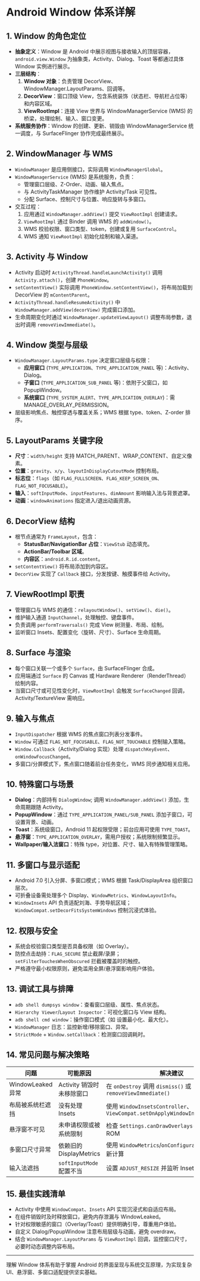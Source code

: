# Android Window 体系详解

## 1. Window 的角色定位
- **抽象定义**：Window 是 Android 中展示视图与接收输入的顶层容器，`android.view.Window` 为抽象类，Activity、Dialog、Toast 等都通过具体 Window 实例进行展示。
- **三层结构**：
  1. **Window 对象**：负责管理 DecorView、WindowManager.LayoutParams、回调等。
  2. **DecorView**：窗口顶级 View，包含系统装饰（状态栏、导航栏占位等）和内容区域。
  3. **ViewRootImpl**：连接 View 世界与 WindowManagerService (WMS) 的桥梁，处理绘制、输入、窗口变更。
- **系统服务协作**：Window 的创建、更新、销毁由 WindowManagerService 统一调度，与 SurfaceFlinger 协作完成最终展示。

## 2. WindowManager 与 WMS
- `WindowManager` 是应用侧接口，实际调用 `WindowManagerGlobal`。
- `WindowManagerService` (WMS) 是系统服务，负责：
  - 管理窗口层级、Z-Order、动画、输入焦点。
  - 与 ActivityTaskManager 协作维护 Activity/Task 可见性。
  - 分配 Surface、控制尺寸与位置、响应旋转与多窗口。
- 交互过程：
  1. 应用通过 `WindowManager.addView()` 提交 `ViewRootImpl` 创建请求。
  2. `ViewRootImpl` 通过 Binder 调用 WMS 的 `addWindow()`。
  3. WMS 校验权限、窗口类型、token，创建或复用 `SurfaceControl`。
  4. WMS 通知 `ViewRootImpl` 初始化绘制和输入渠道。

## 3. Activity 与 Window
- Activity 启动时 `ActivityThread.handleLaunchActivity()` 调用 `Activity.attach()`，创建 `PhoneWindow`。
- `setContentView()` 实际调用 `PhoneWindow.setContentView()`，将布局加载到 DecorView 的 `mContentParent`。
- `ActivityThread.handleResumeActivity()` 中 `WindowManager.addView(decorView)` 完成窗口添加。
- 生命周期变化时通过 `WindowManager.updateViewLayout()` 调整布局参数，退出时调用 `removeViewImmediate()`。

## 4. Window 类型与层级
- `WindowManager.LayoutParams.type` 决定窗口层级与权限：
  - **应用窗口** (`TYPE_APPLICATION`、`TYPE_APPLICATION_PANEL` 等)：Activity、Dialog。
  - **子窗口** (`TYPE_APPLICATION_SUB_PANEL` 等)：依附于父窗口，如 PopupWindow。
  - **系统窗口** (`TYPE_SYSTEM_ALERT`、`TYPE_APPLICATION_OVERLAY`)：需 MANAGE_OVERLAY_PERMISSION。
- 层级影响焦点、触控穿透与覆盖关系；WMS 根据 type、token、Z-order 排序。

## 5. LayoutParams 关键字段
- **尺寸**：`width/height` 支持 MATCH_PARENT、WRAP_CONTENT、自定义像素。
- **位置**：`gravity`、`x/y`、`layoutInDisplayCutoutMode` 控制布局。
- **标志位**：`flags`（如 `FLAG_FULLSCREEN`、`FLAG_KEEP_SCREEN_ON`、`FLAG_NOT_FOCUSABLE`）。
- **输入**：`softInputMode`、`inputFeatures`、`dimAmount` 影响输入法与背景遮罩。
- **动画**：`windowAnimations` 指定进入/退出动画资源。

## 6. DecorView 结构
- 根节点通常为 `FrameLayout`，包含：
  - **StatusBar/NavigationBar 占位**：`ViewStub` 动态填充。
  - **ActionBar/Toolbar 区域**。
  - **内容区**：`android.R.id.content`。
- `setContentView()` 将布局添加到内容区。
- `DecorView` 实现了 `Callback` 接口，分发按键、触摸事件给 Activity。

## 7. ViewRootImpl 职责
- 管理窗口与 WMS 的通信：`relayoutWindow()`、`setView()`、`die()`。
- 维护输入通道 `InputChannel`，处理触控、键盘事件。
- 负责调用 `performTraversals()` 完成 View 树测量、布局、绘制。
- 监听窗口 Insets、配置变化（旋转、尺寸）、Surface 生命周期。

## 8. Surface 与渲染
- 每个窗口关联一个或多个 `Surface`，由 SurfaceFlinger 合成。
- 应用端通过 `Surface` 的 Canvas 或 Hardware Renderer（RenderThread）绘制内容。
- 当窗口尺寸或可见性变化时，`ViewRootImpl` 会触发 `SurfaceChanged` 回调，Activity/TextureView 需响应。

## 9. 输入与焦点
- `InputDispatcher` 根据 WMS 的焦点窗口列表分发事件。
- `Window` 可通过 `FLAG_NOT_FOCUSABLE`、`FLAG_NOT_TOUCHABLE` 控制输入策略。
- `Window.Callback`（Activity/Dialog 实现）处理 `dispatchKeyEvent`、`onWindowFocusChanged`。
- 多窗口/分屏模式下，焦点窗口随着前台任务变化，WMS 同步通知相关应用。

## 10. 特殊窗口与场景
- **Dialog**：内部持有 `DialogWindow`; 调用 `WindowManager.addView()` 添加，生命周期跟随 Activity。
- **PopupWindow**：通过 `TYPE_APPLICATION_PANEL/SUB_PANEL` 添加子窗口，可设置背景、动画。
- **Toast**：系统级窗口，Android 11 起权限受限；前台应用可使用 `TYPE_TOAST`。
- **悬浮窗**：`TYPE_APPLICATION_OVERLAY`，需用户授权；系统限制频繁显示。
- **Wallpaper/输入法窗口**：特殊 type，对位置、尺寸、输入有特殊管理策略。

## 11. 多窗口与显示适配
- Android 7.0 引入分屏、多窗口模式；WMS 根据 Task/DisplayArea 组织窗口层次。
- 可折叠设备需处理多个 Display、`WindowMetrics`、`WindowLayoutInfo`。
- `WindowInsets` API 负责适配刘海、手势导航区域；`WindowCompat.setDecorFitsSystemWindows` 控制沉浸式体验。

## 12. 权限与安全
- 系统会校验窗口类型是否具备权限（如 Overlay）。
- 防控点击劫持：`FLAG_SECURE` 禁止截屏/录屏；`setFilterTouchesWhenObscured` 拦截被覆盖时的触控。
- 严格遵守最小权限原则，避免滥用全屏/悬浮窗影响用户体验。

## 13. 调试工具与排障
- `adb shell dumpsys window`：查看窗口层级、属性、焦点状态。
- `Hierarchy Viewer`/`Layout Inspector`：可视化窗口与 View 结构。
- `adb shell cmd window`：操作窗口模式（如 设置最小化、最大化）。
- `WindowManager` 日志：监控新增/移除窗口、异常。
- `StrictMode` + `Window.setCallback`：检测窗口回调耗时。

## 14. 常见问题与解决策略
| 问题 | 可能原因 | 解决建议 |
| ---- | -------- | -------- |
| WindowLeaked 异常 | Activity 销毁时未移除窗口 | 在 `onDestroy` 调用 `dismiss()` 或 `removeViewImmediate()` |
| 布局被系统栏遮挡 | 没有处理 Insets | 使用 `WindowInsetsController`、`ViewCompat.setOnApplyWindowInsetsListener()` |
| 悬浮窗不可见 | 未申请权限或被系统限制 | 检查 `Settings.canDrawOverlays()`，适配不同 ROM | 
| 多窗口尺寸异常 | 依赖旧的 DisplayMetrics | 使用 `WindowMetrics`/`onConfigurationChanged` 重新计算 |
| 输入法遮挡 | `softInputMode` 配置不当 | 设置 `ADJUST_RESIZE` 并监听 Insets |

## 15. 最佳实践清单
- Activity 中使用 `WindowCompat`、`Insets` API 实现沉浸式和自适应布局。
- 在组件销毁时及时释放窗口，避免内存泄漏与 WindowLeaked。
- 针对权限敏感的窗口（Overlay/Toast）提供明确引导，尊重用户体验。
- 自定义 Dialog/PopupWindow 注意布局层级与动画，避免 overdraw。
- 结合 `WindowManager.LayoutParams` 与 `ViewRootImpl` 回调，监控窗口尺寸，必要时动态调整内容布局。

---
理解 Window 体系有助于掌握 Android 的界面呈现与系统交互原理，为实现复杂 UI、悬浮窗、多窗口适配提供坚实基础。

